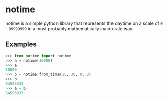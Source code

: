 # notime

notime is a simple python library that represents the daytime on a scale of `0` - `99999999` in a most probably mathematically inaccurate way.

## Examples

```python
>>> from notime import notime
>>> a = notime(10000)
>>> a
10000
>>> b = notime.from_time(15, 30, 0, 0)
>>> b
64583333
>>> a + b
64593333
```

